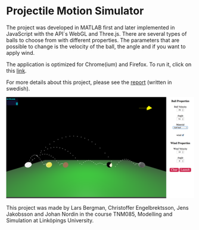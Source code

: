 # Projectile Motion Simulator

The project was developed in MATLAB first and later implemented in JavaScript with the API´s WebGL and Three.js.
There are several types of balls to choose from with different properties. The parameters that are possible to change is the velocity of the ball, the angle and if you want to apply wind.

The application is optimized for Chrome(ium) and Firefox. To run it, click on this [link](https://cdn.rawgit.com/chren574/Projectile-Motion-Simulator/master/index.html).

For more details about this project, please see the [report](https://cdn.rawgit.com/chren574/Projectile-Motion-Simulator/master/Projekt_Rapport.pdf) (written in swedish).


![GitHub Logo](/images/kastbana_v2.png)

This project was made by Lars Bergman, Christoffer Engelbrektsson, Jens Jakobsson and Johan Nordin in the course TNM085, Modelling and Simulation at Linköpings University. 
